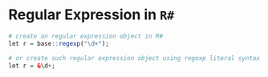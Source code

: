 # Regular Expression in ``R#``

```R
# create an regular expression object in R#
let r = base::regexp("\d+");

# or create such regular expression object using regexp literal syntax
let r = &\d+;
```